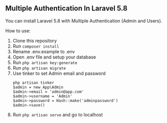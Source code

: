## Multiple Authentication In Laravel 5.8

You can install Laravel 5.8 with Multiple Authentication (Admin and Users).

How to use:
1. Clone this repository
2. Run `composer install`
3. Rename .env.example to .env
4. Open .env file and setup your database
5. Run `php artisan key:generate`
6. Run `php artisan migrate`
7. Use tinker to set Admin email and password
      ```
      php artisan tinker
      $admin = new App\Admin
      $admin->email = 'admin@app.com'
      $admin->username = 'Admin'
      $admin->password = Hash::make('adminpassword')
      $admin->save()
      
      ```
8. Run `php artisan serve` and go to localhost
